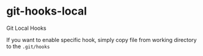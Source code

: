 # git-hooks-local
Git Local Hooks

If you want to enable specific hook, simply copy file from working directory to the `.git/hooks`
